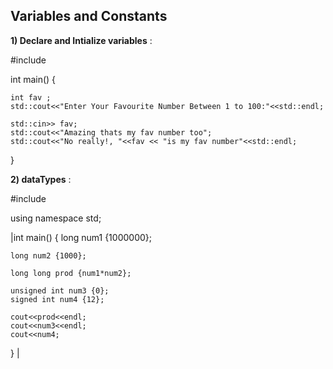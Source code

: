 ## **Variables and Constants**

**1) Declare and Intialize variables** :

 #include <iostream>

int main() {
    
    int fav ;
    std::cout<<"Enter Your Favourite Number Between 1 to 100:"<<std::endl;
    
    std::cin>> fav;
    std::cout<<"Amazing thats my fav number too";
    std::cout<<"No really!, "<<fav << "is my fav number"<<std::endl;
}
 
 **2) dataTypes** :
 
 #include <iostream>

using namespace std;

|int main() {
    long num1 {1000000};
 
    long num2 {1000};

    long long prod {num1*num2};
 
    unsigned int num3 {0};
    signed int num4 {12};
    
    cout<<prod<<endl;
    cout<<num3<<endl;
    cout<<num4;
}   |

